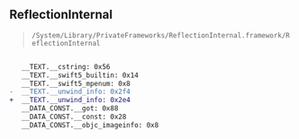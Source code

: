 ## ReflectionInternal

> `/System/Library/PrivateFrameworks/ReflectionInternal.framework/ReflectionInternal`

```diff

   __TEXT.__cstring: 0x56
   __TEXT.__swift5_builtin: 0x14
   __TEXT.__swift5_mpenum: 0x8
-  __TEXT.__unwind_info: 0x2f4
+  __TEXT.__unwind_info: 0x2e4
   __DATA_CONST.__got: 0x88
   __DATA_CONST.__const: 0x28
   __DATA_CONST.__objc_imageinfo: 0x8

```
